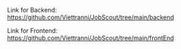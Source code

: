 Link for Backend:
https://github.com/Viettranni/JobScout/tree/main/backend

Link for Frontend: 
https://github.com/Viettranni/JobScout/tree/main/frontEnd
